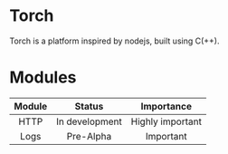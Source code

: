 Torch
=====

Torch is a platform inspired by nodejs, built using C(++).


Modules
=======
| Module | Status            | Importance       |
|:------:|:-----------------:|:----------------:|
| HTTP   | In development    | Highly important |
| Logs   | Pre-Alpha         | Important        |